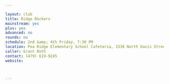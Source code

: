 ```yaml
---

layout: club
title: Ridge Rockers
mainstream: yes
plus: yes
advanced: no
rounds: no
schedule: 2nd &amp; 4th Friday, 7:30 PM
location: Pea Ridge Elementary School Cafeteria, 1536 North Davis Street, Pea Ridge, AR
caller: Grant Roth
contact: (479) 619-9245
website: 



---
```


